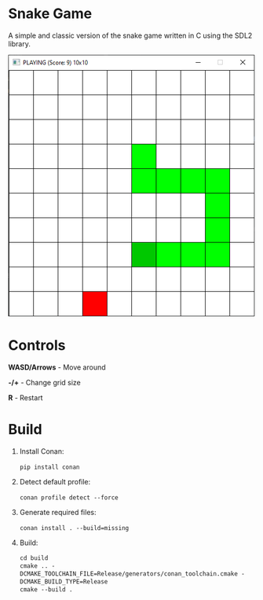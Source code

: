 # Snake Game

A simple and classic version of the snake game written in C using the SDL2 library.

![Screenshot](doc/images/screenshot.PNG)

# Controls

**WASD/Arrows** - Move around

**-/+** - Change grid size

**R** - Restart

# Build

1. Install Conan:

   `pip install conan`

2. Detect default profile:

   `conan profile detect --force`

3. Generate required files:

   `conan install . --build=missing`

4. Build:

   ```
   cd build
   cmake .. -DCMAKE_TOOLCHAIN_FILE=Release/generators/conan_toolchain.cmake -DCMAKE_BUILD_TYPE=Release
   cmake --build .
   ```